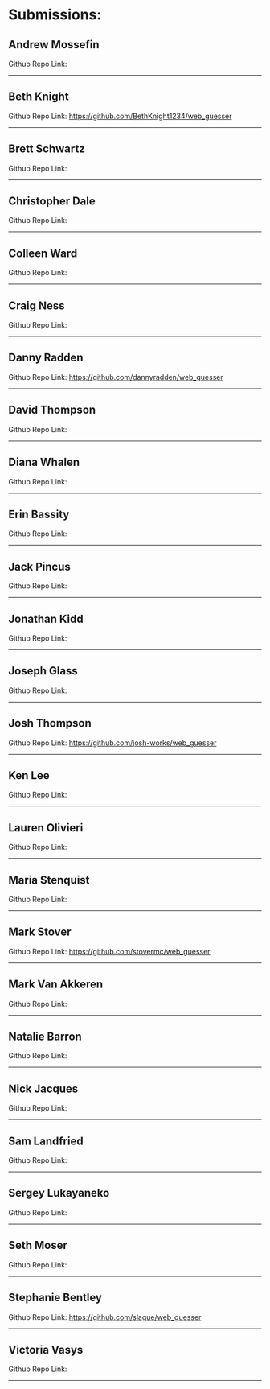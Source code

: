 # Submissions:

## Andrew Mossefin

Github Repo Link:

-----

## Beth Knight

Github Repo Link: https://github.com/BethKnight1234/web_guesser

-----

## Brett Schwartz

Github Repo Link:

-----

## Christopher Dale

Github Repo Link:

-----

## Colleen Ward

Github Repo Link:

-----

## Craig Ness

Github Repo Link:

-----

## Danny Radden

Github Repo Link: https://github.com/dannyradden/web_guesser

-----

## David Thompson

Github Repo Link:

-----

## Diana Whalen

Github Repo Link:

-----

## Erin Bassity

Github Repo Link:

-----

## Jack Pincus

Github Repo Link:

-----

## Jonathan Kidd

Github Repo Link:

-----

## Joseph Glass

Github Repo Link:

-----

## Josh Thompson

Github Repo Link: https://github.com/josh-works/web_guesser

-----

## Ken Lee

Github Repo Link:

-----

## Lauren Olivieri

Github Repo Link:

-----

## Maria Stenquist

Github Repo Link:

-----

## Mark Stover

Github Repo Link: https://github.com/stovermc/web_guesser

-----

## Mark Van Akkeren

Github Repo Link:

-----

## Natalie Barron

Github Repo Link:

-----

## Nick Jacques

Github Repo Link:

-----

## Sam Landfried

Github Repo Link:

-----

## Sergey Lukayaneko

Github Repo Link:

-----

## Seth Moser

Github Repo Link:

-----

## Stephanie Bentley

Github Repo Link: https://github.com/slague/web_guesser

-----

## Victoria Vasys

Github Repo Link:

-----
